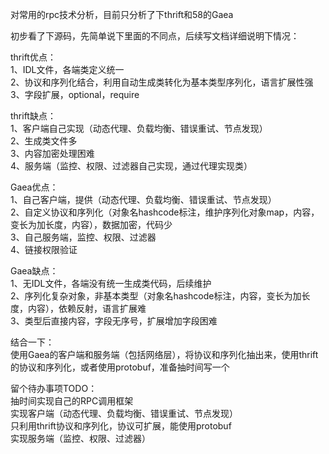 对常用的rpc技术分析，目前只分析了下thrift和58的Gaea

初步看了下源码，先简单说下里面的不同点，后续写文档详细说明下情况：

thrift优点：  
1、IDL文件，各端类定义统一  
2、协议和序列化结合，利用自动生成类转化为基本类型序列化，语言扩展性强  
3、字段扩展，optional，require  

thrift缺点：  
1、客户端自己实现（动态代理、负载均衡、错误重试、节点发现）  
2、生成类文件多  
3、内容加密处理困难  
4、服务端（监控、权限、过滤器自己实现，通过代理实现类）  


Gaea优点：  
1、自己客户端，提供（动态代理、负载均衡、错误重试、节点发现）  
2、自定义协议和序列化（对象名hashcode标注，维护序列化对象map，内容，变长为加长度，内容），数据加密，代码少   
3、自己服务端，监控、权限、过滤器  
4、链接权限验证  

Gaea缺点：  
1、无IDL文件，各端没有统一生成类代码，后续维护  
2、序列化复杂对象，非基本类型（对象名hashcode标注，内容，变长为加长度，内容），依赖反射，语言扩展难  
3、类型后直接内容，字段无序号，扩展增加字段困难  


结合一下：  
使用Gaea的客户端和服务端（包括网络层），将协议和序列化抽出来，使用thrift的协议和序列化，或者使用protobuf，准备抽时间写一个  

留个待办事项TODO：  
抽时间实现自己的RPC调用框架  
实现客户端（动态代理、负载均衡、错误重试、节点发现）  
只利用thrift协议和序列化，协议可扩展，能使用protobuf  
实现服务端（监控、权限、过滤器）  
